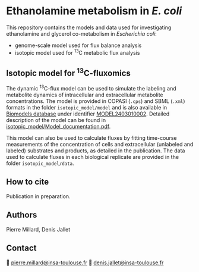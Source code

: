 # Ethanolamine metabolism in *E. coli*

This repository contains the models and data used for investigating ethanolamine and glycerol co-metabolism in *Escherichia coli*:
- genome-scale model used for flux balance analysis
- isotopic model used for <sup>13</sup>C metabolic flux analysis

## Isotopic model for <sup>13</sup>C-fluxomics 

The dynamic <sup>13</sup>C-flux model can be used to simulate the labeling and metabolite dynamics of intracellular and extracellular metabolite concentrations. The model is provided in COPASI (`.cps`) and SBML (`.xml`) formats in the folder `isotopic_model/model` and is also available in [Biomodels database](https://www.ebi.ac.uk/biomodels/) under identifier [MODEL2403010002](https://www.ebi.ac.uk/biomodels/MODEL2403010002). Detailed description of the model can be found in [isotopic_model/Model_documentation.pdf](https://github.com/MetaSys-LISBP/ethanolamine_metabolism/blob/main/isotopic_model/Model_documentation.pdf).

This model can also be used to calculate fluxes by fitting time-course measurements of the concentration of
cells and extracellular (unlabeled and labeled) substrates and products, as detailed in the publication. The data used to calculate fluxes in each 
biological replicate are provided in the folder `isotopic_model/data`.

## How to cite
Publication in preparation.

## Authors
Pierre Millard, Denis Jallet

## Contact
:email: pierre.millard@insa-toulouse.fr
:email: denis.jallet@insa-toulouse.fr